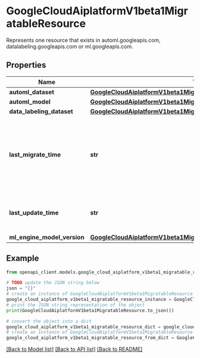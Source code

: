 # GoogleCloudAiplatformV1beta1MigratableResource

Represents one resource that exists in automl.googleapis.com, datalabeling.googleapis.com or ml.googleapis.com.

## Properties

Name | Type | Description | Notes
------------ | ------------- | ------------- | -------------
**automl_dataset** | [**GoogleCloudAiplatformV1beta1MigratableResourceAutomlDataset**](GoogleCloudAiplatformV1beta1MigratableResourceAutomlDataset.md) |  | [optional] 
**automl_model** | [**GoogleCloudAiplatformV1beta1MigratableResourceAutomlModel**](GoogleCloudAiplatformV1beta1MigratableResourceAutomlModel.md) |  | [optional] 
**data_labeling_dataset** | [**GoogleCloudAiplatformV1beta1MigratableResourceDataLabelingDataset**](GoogleCloudAiplatformV1beta1MigratableResourceDataLabelingDataset.md) |  | [optional] 
**last_migrate_time** | **str** | Output only. Timestamp when the last migration attempt on this MigratableResource started. Will not be set if there&#39;s no migration attempt on this MigratableResource. | [optional] [readonly] 
**last_update_time** | **str** | Output only. Timestamp when this MigratableResource was last updated. | [optional] [readonly] 
**ml_engine_model_version** | [**GoogleCloudAiplatformV1beta1MigratableResourceMlEngineModelVersion**](GoogleCloudAiplatformV1beta1MigratableResourceMlEngineModelVersion.md) |  | [optional] 

## Example

```python
from openapi_client.models.google_cloud_aiplatform_v1beta1_migratable_resource import GoogleCloudAiplatformV1beta1MigratableResource

# TODO update the JSON string below
json = "{}"
# create an instance of GoogleCloudAiplatformV1beta1MigratableResource from a JSON string
google_cloud_aiplatform_v1beta1_migratable_resource_instance = GoogleCloudAiplatformV1beta1MigratableResource.from_json(json)
# print the JSON string representation of the object
print(GoogleCloudAiplatformV1beta1MigratableResource.to_json())

# convert the object into a dict
google_cloud_aiplatform_v1beta1_migratable_resource_dict = google_cloud_aiplatform_v1beta1_migratable_resource_instance.to_dict()
# create an instance of GoogleCloudAiplatformV1beta1MigratableResource from a dict
google_cloud_aiplatform_v1beta1_migratable_resource_from_dict = GoogleCloudAiplatformV1beta1MigratableResource.from_dict(google_cloud_aiplatform_v1beta1_migratable_resource_dict)
```
[[Back to Model list]](../README.md#documentation-for-models) [[Back to API list]](../README.md#documentation-for-api-endpoints) [[Back to README]](../README.md)


